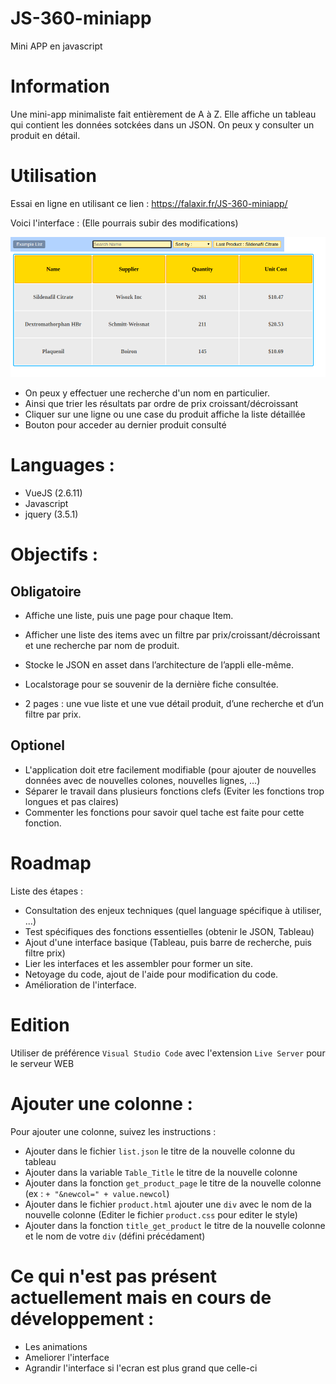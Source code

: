 # JS-360-miniapp
Mini APP en javascript

# Information

Une mini-app minimaliste fait entièrement de A à Z.
Elle affiche un tableau qui contient les données sotckées dans un JSON.
On peux y consulter un produit en détail.

# Utilisation

Essai en ligne en utilisant ce lien : https://falaxir.fr/JS-360-miniapp/

Voici l'interface : (Elle pourrais subir des modifications)

![alt text](https://github.com/Falaxir/JS-360-miniapp/blob/master/Example-app.png?raw=true)

- On peux y effectuer une recherche d'un nom en particulier.
- Ainsi que trier les résultats par ordre de prix croissant/décroissant
- Cliquer sur une ligne ou une case du produit affiche la liste détaillée
- Bouton pour acceder au dernier produit consulté

# Languages :

- VueJS (2.6.11)
- Javascript
- jquery (3.5.1)

# Objectifs :

## Obligatoire

- Affiche une liste, puis une page pour chaque Item.

- Afficher une liste des items avec un filtre par prix/croissant/décroissant et une recherche par nom de produit.

- Stocke le JSON en asset dans l’architecture de l’appli elle-même.

- Localstorage pour se souvenir de la dernière fiche consultée.
 
- 2 pages : une vue liste et une vue détail produit, d’une recherche et d’un filtre par prix.

## Optionel

- L'application doit etre facilement modifiable (pour ajouter de nouvelles données avec de nouvelles colones, nouvelles lignes, ...)
- Séparer le travail dans plusieurs fonctions clefs (Eviter les fonctions trop longues et pas claires)
- Commenter les fonctions pour savoir quel tache est faite pour cette fonction.

# Roadmap

Liste des étapes :

- Consultation des enjeux techniques (quel language spécifique à utiliser, ...)
- Test spécifiques des fonctions essentielles (obtenir le JSON, Tableau)
- Ajout d'une interface basique (Tableau, puis barre de recherche, puis filtre prix)
- Lier les interfaces et les assembler pour former un site.
- Netoyage du code, ajout de l'aide pour modification du code.
- Amélioration de l'interface.

# Edition

Utiliser de préférence `Visual Studio Code` avec l'extension `Live Server` pour le serveur WEB

# Ajouter une colonne :

Pour ajouter une colonne, suivez les instructions :

- Ajouter dans le fichier `list.json` le titre de la nouvelle colonne du tableau
- Ajouter dans la variable `Table_Title` le titre de la nouvelle colonne
- Ajouter dans la fonction `get_product_page` le titre de la nouvelle colonne (ex : `+ "&newcol=" + value.newcol`)
- Ajouter dans le fichier `product.html` ajouter une `div` avec le nom de la nouvelle colonne (Editer le fichier `product.css` pour editer le style)
- Ajouter dans la fonction `title_get_product` le titre de la nouvelle colonne et le nom de votre `div` (défini précédament)

# Ce qui n'est pas présent actuellement mais en cours de développement :

- Les animations
- Ameliorer l'interface
- Agrandir l'interface si l'ecran est plus grand que celle-ci